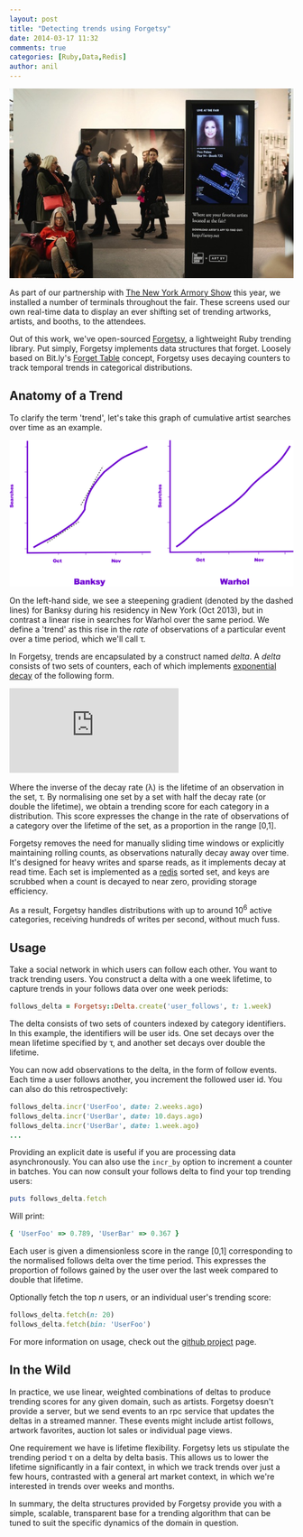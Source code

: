 ```yaml
---
layout: post
title: "Detecting trends using Forgetsy"
date: 2014-03-17 11:32
comments: true
categories: [Ruby,Data,Redis]
author: anil
---
```


![Armory Trending Screen](/images/2014-03-17-detecting-trends-with-forgetsy/monolith.jpg)

As part of our partnership with [The New York Armory Show](https://www.thearmoryshow.com/) this year, we installed a number of terminals throughout the fair. These screens used our own real-time data to display an ever shifting set of trending artworks, artists, and booths, to the attendees.

Out of this work, we've open-sourced [Forgetsy](https://github.com/cavvia/forgetsy), a lightweight Ruby trending library. Put simply, Forgetsy implements data structures that forget. Loosely based on Bit.ly's [Forget Table](http://word.bitly.com/post/41284219720/forget-table) concept, Forgetsy uses decaying counters to track temporal trends in categorical distributions.

<!-- more -->

## Anatomy of a Trend

To clarify the term 'trend', let's take this graph of cumulative artist searches over time as an example.

![Artist Search Graphs](/images/2014-03-17-detecting-trends-with-forgetsy/searches.png)

On the left-hand side, we see a steepening gradient (denoted by the dashed lines) for Banksy during his residency in New York (Oct 2013), but in contrast a linear rise in searches for Warhol over the same period. We define a 'trend' as this rise in the _rate_ of observations of a particular event over a time period, which we'll call τ.

In Forgetsy, trends are encapsulated by a construct named _delta_. A _delta_ consists of two sets of counters, each of which implements [exponential decay](https://en.wikipedia.org/wiki/Exponential_decay) of the following form.

![Exponential Decay](http://latex.codecogs.com/gif.latex?X_t_1%3DX_t_0%5Ctimes%7Be%5E%7B-%5Clambda%5Ctimes%7Bt%7D%7D%7D)

Where the inverse of the decay rate (λ) is the lifetime of an observation in the set, τ. By normalising one set by a set with half the decay rate (or double the lifetime), we obtain a trending score for each category in a distribution. This score expresses the change in the rate of observations of a category over the lifetime of the set, as a proportion in the range [0,1].

Forgetsy removes the need for manually sliding time windows or explicitly maintaining rolling counts, as observations naturally decay away over time. It's designed for heavy writes and sparse reads, as it implements decay at read time. Each set is implemented as a [redis](http://redis.io/) sorted set, and keys are scrubbed when a count is decayed to near zero, providing storage efficiency.

As a result, Forgetsy handles distributions with up to around 10<sup>6</sup> active categories, receiving hundreds of writes per second, without much fuss.

## Usage

Take a social network in which users can follow each other. You want to track trending users. You construct a delta with a one week lifetime, to capture trends in your follows data over one week periods:

``` ruby
follows_delta = Forgetsy::Delta.create('user_follows', t: 1.week)
```

The delta consists of two sets of counters indexed by category identifiers. In this example, the identifiers will be user ids. One set decays over the mean lifetime specified by τ, and another set decays over double the lifetime.

You can now add observations to the delta, in the form of follow events. Each time a user follows another, you increment the followed user id. You can also do this retrospectively:

``` ruby
follows_delta.incr('UserFoo', date: 2.weeks.ago)
follows_delta.incr('UserBar', date: 10.days.ago)
follows_delta.incr('UserBar', date: 1.week.ago)
...
```

Providing an explicit date is useful if you are processing data asynchronously. You can also use the `incr_by` option to increment a counter in batches. You can now consult your follows delta to find your top trending users:

``` ruby
puts follows_delta.fetch
```

Will print:

``` ruby
{ 'UserFoo' => 0.789, 'UserBar' => 0.367 }
```

Each user is given a dimensionless score in the range [0,1] corresponding to the normalised follows delta over the time period. This expresses the proportion of follows gained by the user over the last week compared to double that lifetime.

Optionally fetch the top _n_ users, or an individual user's trending score:

``` ruby
follows_delta.fetch(n: 20)
follows_delta.fetch(bin: 'UserFoo')
```

For more information on usage, check out the [github project](https://github.com/cavvia/forgetsy) page.

## In the Wild

In practice, we use linear, weighted combinations of deltas to produce trending scores for any given domain, such as artists. Forgetsy doesn't provide a server, but we send events to an rpc service that updates the deltas in a streamed manner. These events might include artist follows, artwork favorites, auction lot sales or individual page views.

One requirement we have is lifetime flexibility. Forgetsy lets us stipulate the trending period τ on a delta by delta basis. This allows us to lower the lifetime significantly in a fair context, in which we track trends over just a few hours, contrasted with a general art market context, in which we're interested in trends over weeks and months.

In summary, the delta structures provided by Forgetsy provide you with a simple, scalable, transparent base for a trending algorithm that can be tuned to suit the specific dynamics of the domain in question.

